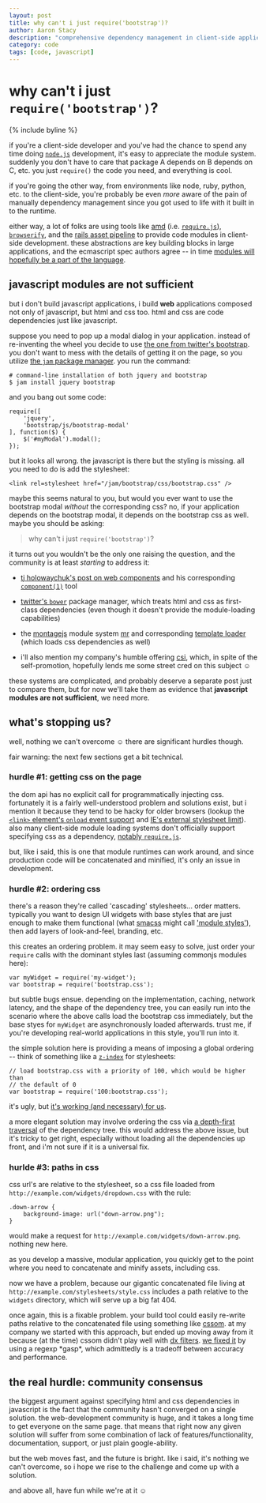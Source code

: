 ```yaml
---
layout: post
title: why can't i just require('bootstrap')?
author: Aaron Stacy
description: "comprehensive dependency management in client-side applications"
category: code
tags: [code, javascript]
---
```


# why can't i just `require('bootstrap')`?

{% include byline %}

if you're a client-side developer and you've had the chance to spend any time doing [`node.js`][nodejs] development, it's easy to appreciate the module system. suddenly you don't have to care that package A depends on B depends on C, etc. you just `require()` the code you need, and everything is cool.

if you're going the other way, from environments like node, ruby, python, etc. to the client-side, you're probably be even *more* aware of the pain of manually dependency management since you got used to life with it built in to the runtime.

either way, a lot of folks are using tools like [amd][] (i.e. [`require.js`][requirejs]), [`browserify`][browserify], and the [rails asset pipeline][assetpipeline] to provide code modules in client-side development. these abstractions are key building blocks in large applications, and the ecmascript spec authors agree -- in time [modules will hopefully be a part of the language][ecmascriptmodules].

## javascript modules are not sufficient

but i don't build javascript applications, i build **web** applications composed not only of javascript, but html and css too. html and css are code dependencies just like javascript.

suppose you need to pop up a modal dialog in your application. instead of re-inventing the wheel you decide to use [the one from twitter's bootstrap][bsmodal]. you don't want to mess with the details of getting it on the page, so you utilize [the `jam` package manager][jam]. you run the command:

    # command-line installation of both jquery and bootstrap 
    $ jam install jquery bootstrap

and you bang out some code:

    require([
        'jquery',
        'bootstrap/js/bootstrap-modal'
    ], function($) {
        $('#myModal').modal();
    });

but it looks all wrong. the javascript is there but the styling is missing.  all you need to do is add the stylesheet:

    <link rel=stylesheet href="/jam/bootstrap/css/bootstrap.css" />

maybe this seems natural to you, but would you ever want to use the bootstrap modal *without* the corresponding css? no, if your application depends on the bootstrap modal, it depends on the bootstrap css as well. maybe you should be asking:

> why can't i just `require('bootstrap')`?

it turns out you wouldn't be the only one raising the question, and the community is at least *starting* to address it:

 - [tj holowaychuk's post on web components][tj] and his corresponding [`component(1)`][components] tool

 - [twitter's `bower`][bower] package manager, which treats html and css as first-class dependencies (even though it doesn't provide the module-loading capabilities)

 - the [montagejs][] module system [mr][] and corresponding [template loader][montagetmpl] (which loads css dependencies as well)

 - i'll also mention my company's humble offering [csi][], which, in spite of the self-promotion, hopefully lends me some street cred on this subject &#9786;

these systems are complicated, and probably deserve a separate post just to compare them, but for now we'll take them as evidence that **javascript modules are not sufficient**, we need more.

## what's stopping us?

well, nothing we can't overcome &#9786; there are significant hurdles though.

fair warning: the next few sections get a bit technical.

### hurdle #1: getting css on the page

the dom api has no explicit call for programmatically injecting css. fortunately it is a fairly well-understood problem and solutions exist, but i mention it because they tend to be hacky for older browsers (lookup the [`<link>` element's `onload` event support][linkonload] and [IE's external stylesheet limit][ie_limit]). also many client-side module loading systems don't officially support specifying css as a dependency, [notably `require.js`][requirejs].

but, like i said, this is one that module runtimes can work around, and since production code will be concatenated and minified, it's only an issue in development.

### hurdle #2: ordering css

there's a reason they're called 'cascading' stylesheets… order matters. typically you want to design UI widgets with base styles that are just enough to make them functional (what [smacss][] might call ['module styles'][smacssmodule]), then add layers of look-and-feel, branding, etc.

this creates an ordering problem. it may seem easy to solve, just order your `require` calls with the dominant styles last (assuming commonjs modules here):

    var myWidget = require('my-widget');
    var bootstrap = require('bootstrap.css');

but subtle bugs ensue. depending on the implementation, caching, network latency, and the shape of the dependency tree, you can easily run into the scenario where the above calls load the bootstrap css immediately, but the base styes for `myWidget` are asynchronously loaded afterwards. trust me, if you're developing real-world applications in this style, you'll run into it.

the simple solution here is providing a means of imposing a global ordering -- think of something like a [`z-index`][zindex] for stylesheets:

    // load bootstrap.css with a priority of 100, which would be higher than
    // the default of 0
    var bootstrap = require('100:bootstrap.css');

it's ugly, but [it's working (and necessary) for us][cssorder].

a more elegant solution may involve ordering the css via [a depth-first traversal][dfs] of the dependency tree. this would address the above issue, but it's tricky to get right, especially without loading all the dependencies up front, and i'm not sure if it is a universal fix.

### hurlde #3: paths in css

css url's are relative to the stylesheet, so a css file loaded from `http://example.com/widgets/dropdown.css` with the rule:

    .down-arrow {
        background-image: url("down-arrow.png");
    }

would make a request for `http://example.com/widgets/down-arrow.png`. nothing new here.

as you develop a massive, modular application, you quickly get to the point where you need to concatenate and minify assets, including css.

now we have a problem, because our gigantic concatenated file living at `http://example.com/stylesheets/style.css` includes a path relative to the `widgets` directory, which will serve up a big fat 404.

once again, this is a fixable problem. your build tool could easily re-write paths relative to the concatenated file using something like [cssom][]. at my company we started with this approach, but ended up moving away from it because (at the time) cssom didn't play well with [dx filters][dxfilters]. [we fixed it][cssrewrite] by using a regexp \*gasp\*, which admittedly is a tradeoff between accuracy and performance.

## the real hurdle: community consensus

the biggest argument against specifying html and css dependencies in javascript is the fact that the community hasn't converged on a single solution. the web-development community is huge, and it takes a long time to get everyone on the same page. that means that right now any given solution will suffer from some combination of lack of features/functionality, documentation, support, or just plain google-ability.

but the web moves fast, and the future is bright. like i said, it's nothing we can't overcome, so i hope we rise to the challenge and come up with a solution.

and above all, have fun while we're at it &#9786;

[amd]: https://github.com/amdjs/amdjs-api/wiki/AMD
[requirejs]: http://requirejs.org
[browserify]: https://github.com/substack/node-browserify
[nodejs]: http://nodejs.org
[assetpipeline]: http://guides.rubyonrails.org/asset_pipeline.html
[ecmascriptmodules]: http://wiki.ecmascript.org/doku.php?id=harmony:modules
[tj]: http://tjholowaychuk.com/post/27984551477/components
[components]: https://github.com/component/component
[bower]: http://twitter.github.com/bower/
[bsmodal]: http://twitter.github.com/bootstrap/javascript.html#modals
[jam]: http://jamjs.org
[montagejs]: http://tetsubo.org/home/montage/
[montagetmpl]: https://github.com/montagejs/montage/blob/master/ui/template.js#L741
[mr]: https://github.com/kriskowal/mr
[csi]: https://github.com/aaronj1335/csi
[ie_limit]: http://support.microsoft.com/kb/262161
[linkonload]: http://stackoverflow.com/questions/3078584/link-element-onload
[requirejscss]: http://requirejs.org/docs/faq-advanced.html#css
[smacss]: http://smacss.com
[zindex]: https://developer.mozilla.org/en-US/docs/CSS/z-index
[cssorder]: https://github.com/siq/csi/blob/master/lib/css_requirejs_plugin.js#L105
[dfs]: http://en.wikipedia.org/wiki/Depth-first_search
[cssrewrite]: https://github.com/siq/csi/blob/master/lib/css_rewrite.js
[dxfilters]: http://msdn.microsoft.com/en-us/library/ie/hh801215(v=vs.85).aspx
[smacssmodule]: http://smacss.com/book/type-module
[cssom]: http://nv.github.com/CSSOM/docs/parse.html
